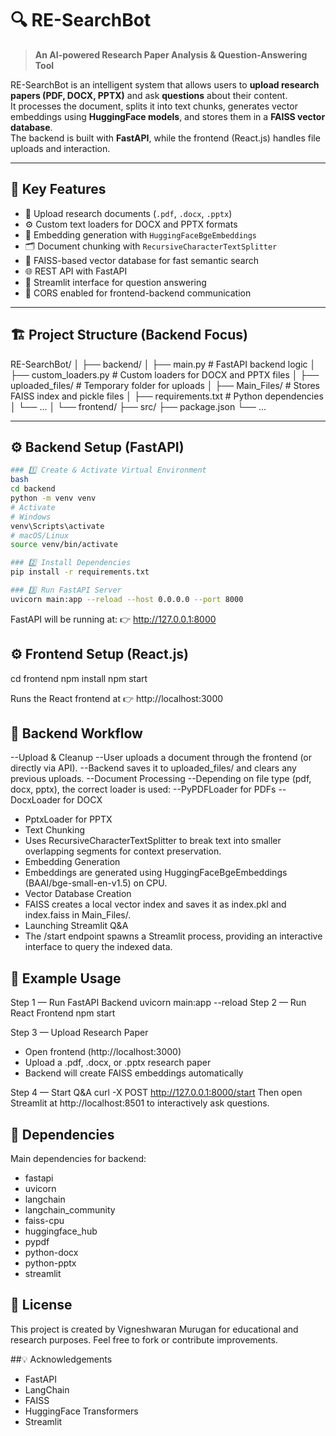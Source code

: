 # 🔍 RE-SearchBot

> **An AI-powered Research Paper Analysis & Question-Answering Tool**

RE-SearchBot is an intelligent system that allows users to **upload research papers (PDF, DOCX, PPTX)** and ask **questions** about their content.  
It processes the document, splits it into text chunks, generates vector embeddings using **HuggingFace models**, and stores them in a **FAISS vector database**.  
The backend is built with **FastAPI**, while the frontend (React.js) handles file uploads and interaction.  

---

## 🚀 Key Features

- 📄 Upload research documents (`.pdf`, `.docx`, `.pptx`)
- ⚙️ Custom text loaders for DOCX and PPTX formats  
- 🧠 Embedding generation with `HuggingFaceBgeEmbeddings`  
- 🗂️ Document chunking with `RecursiveCharacterTextSplitter`  
- 💾 FAISS-based vector database for fast semantic search  
- 🌐 REST API with FastAPI  
- 🧩 Streamlit interface for question answering  
- 🔐 CORS enabled for frontend-backend communication  

---

## 🏗️ Project Structure (Backend Focus)

RE-SearchBot/
│
├── backend/
│ ├── main.py # FastAPI backend logic
│ ├── custom_loaders.py # Custom loaders for DOCX and PPTX files
│ ├── uploaded_files/ # Temporary folder for uploads
│ ├── Main_Files/ # Stores FAISS index and pickle files
│ ├── requirements.txt # Python dependencies
│ └── ...
│
└── frontend/
├── src/
├── package.json
└── ...


---

## ⚙️ Backend Setup (FastAPI)
```bash
### 1️⃣ Create & Activate Virtual Environment
bash
cd backend
python -m venv venv
# Activate
# Windows
venv\Scripts\activate
# macOS/Linux
source venv/bin/activate

### 2️⃣ Install Dependencies
pip install -r requirements.txt

### 3️⃣ Run FastAPI Server
uvicorn main:app --reload --host 0.0.0.0 --port 8000
```

FastAPI will be running at:
👉 http://127.0.0.1:8000


## ⚙️ Frontend Setup (React.js)
cd frontend
npm install
npm start

Runs the React frontend at 👉 http://localhost:3000

## 🧠 Backend Workflow
--Upload & Cleanup
--User uploads a document through the frontend (or directly via API).
--Backend saves it to uploaded_files/ and clears any previous uploads.
--Document Processing
--Depending on file type (pdf, docx, pptx), the correct loader is used:
--PyPDFLoader for PDFs
--DocxLoader for DOCX
- PptxLoader for PPTX
- Text Chunking
- Uses RecursiveCharacterTextSplitter to break text into smaller overlapping segments for context preservation.
- Embedding Generation
- Embeddings are generated using HuggingFaceBgeEmbeddings (BAAI/bge-small-en-v1.5) on CPU.
- Vector Database Creation
- FAISS creates a local vector index and saves it as index.pkl and index.faiss in Main_Files/.
- Launching Streamlit Q&A
- The /start endpoint spawns a Streamlit process, providing an interactive interface to query the indexed data.

## 🧾 Example Usage
Step 1 — Run FastAPI Backend
uvicorn main:app --reload
Step 2 — Run React Frontend
npm start

Step 3 — Upload Research Paper
- Open frontend (http://localhost:3000)
- Upload a .pdf, .docx, or .pptx research paper
- Backend will create FAISS embeddings automatically

Step 4 — Start Q&A
curl -X POST http://127.0.0.1:8000/start
Then open Streamlit at http://localhost:8501 to interactively ask questions.

## 🧩 Dependencies

Main dependencies for backend:
- fastapi
- uvicorn
- langchain
- langchain_community
- faiss-cpu
- huggingface_hub
- pypdf
- python-docx
- python-pptx
- streamlit




## 📝 License
This project is created by Vigneshwaran Murugan for educational and research purposes.
Feel free to fork or contribute improvements.


##💡 Acknowledgements

- FastAPI
- LangChain
- FAISS
- HuggingFace Transformers
- Streamlit



